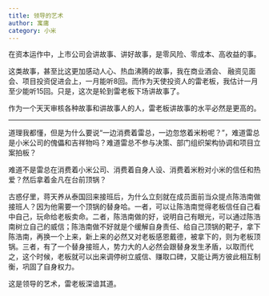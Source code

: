 ```yaml
---
title: 领导的艺术
author: 寓庸
category: 小米
---
```

在资本运作中，上市公司会讲故事、讲好故事，是零风险、零成本、高收益的事。

这类故事，甚至比这更加感动人心、热血沸腾的故事，我在商业酒会、 融资见面会、项目投资促进会上，一月能听8回。而作为天使投资人的雷老板，我估计一月至少能听15回。只是，这次是轮到雷老板下场讲故事了。

作为一个天天审核各种故事和讲故事人的人，雷老板讲故事的水平必然是更高的。

---
道理我都懂，但是为什么要说“一边消费着雷总，一边忽悠着米粉呢？”，难道雷总是小米公司的傀儡和吉祥物吗？难道雷总不参与决策、部门组织架构协调和项目立案拍板？

难道不是雷总在消费着小米公司、消费着自身人设、消费着米粉对小米的信任和热爱？然后拿着金凡在台前顶锅？

古惑仔里，蒋天养从泰国回来接班后，为什么立刻就在成员面前当众提点陈浩南做接班人？因为他需要一个顶锅的替身哈。一者，可以让陈浩南觉得老板信任自己看中自己，玩命给老板卖命。二者，陈浩南做的好，说明自己有眼光，可以通过陈浩南树立自己的威信；陈浩南做不好就是个缓解自身责任、给自己顶锅的靶子，拿下陈浩南，再换一个上来，新上来的必然又对老板感恩戴德，被拿下的，则为老板顶锅。三者，有了一个替身接班人，势力大的人必然会跟替身发生矛盾，以取而代之，这个时候，老板就可以出来调停树立威信、赚取口碑，又能让两方彼此相互制衡，巩固了自身权力。

 这是领导的艺术，雷老板深谙其道。